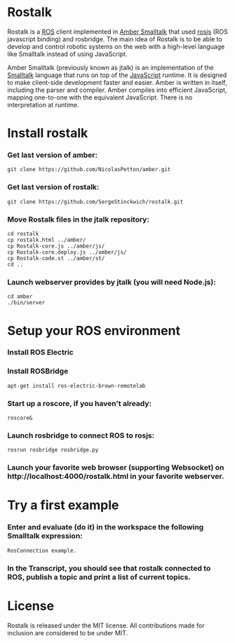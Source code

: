Rostalk
=======

Rostalk is a <a href="http://www.ros.org/">ROS</a> client implemented in <a href="http://www.amber-lang.net/">Amber Smalltalk</a> that used <a href="http://www.ros.org/wiki/rosbridge/Tutorials/Using%20Javascript%20to%20control%20ROS%20via%20rosjs">rosjs</a> (ROS javascript binding) and rosbridge. The main idea of Rostalk is to be able to develop and control robotic systems on the web with a high-level language like Smalltalk instead of using JavaScript.

Amber Smalltalk (previously known as jtalk) is an implementation of the <a href="http://en.wikipedia.org/wiki/Smalltalk">Smalltalk</a> language that runs on top of the <a href="http://en.wikipedia.org/wiki/Javascript">JavaScript</a> runtime. It is designed to make client-side development faster and easier. Amber is written in itself, including the parser and compiler. Amber compiles into efficient JavaScript, mapping one-to-one with the equivalent JavaScript. There is no interpretation at runtime.

Install rostalk
===============

### Get last version of amber:

    git clone https://github.com/NicolasPetton/amber.git

### Get last version of rostalk:

    git clone https://github.com/SergeStinckwich/rostalk.git

### Move Rostalk files in the jtalk repository:

    cd rostalk
    cp rostalk.html ../amber/
    cp Rostalk-core.js ../amber/js/
    cp Rostalk-core.deploy.js ../amber/js/
    cp Rostalk-code.st ../amber/st/
    cd ..

### Launch webserver provides by jtalk (you will need Node.js):

    cd amber
    ./bin/server

Setup your ROS environment
==========================

### Install ROS Electric

### Install ROSBridge
    
    apt-get install ros-electric-brown-remotelab

### Start up a roscore, if you haven't already:

    roscore&

### Launch rosbridge to connect ROS to rosjs:

    rosrun rosbridge rosbridge.py

### Launch your favorite web browser (supporting Websocket) on http://localhost:4000/rostalk.html in your favorite webserver.

Try a first example
===================

### Enter and evaluate (do it) in the workspace the following Smalltalk expression:

    RosConnection example.

### In the Transcript, you should see that rostalk connected to ROS, publish a topic and print a list of current topics.

License
=======

Rostalk is released under the MIT license. All contributions made for inclusion are considered to be under MIT.


